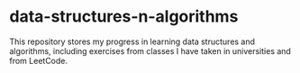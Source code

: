 # data-structures-n-algorithms
This repository stores my progress in learning data structures and algorithms, including exercises from classes I have taken in universities and from LeetCode.
